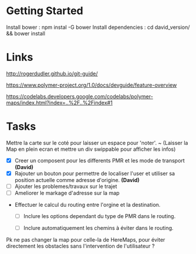 Getting Started
==============

 Install bower : npm instal -G bower
 Install dependencies : cd david_version/ && bower install
 



Links
=====

http://rogerdudler.github.io/git-guide/

https://www.polymer-project.org/1.0/docs/devguide/feature-overview

https://codelabs.developers.google.com/codelabs/polymer-maps/index.html?index=..%2F..%2Findex#1




Tasks
=====
  Mettre la carte sur le coté pour laisser un espace pour 'noter'. 
      ~ (Laisser la Map en plein ecran et mettre un div swippable pour afficher les infos)
  - [x] Creer un composent pour les differents PMR et les mode de transport **(David)**
  - [x] Rajouter un bouton pour permettre de localiser l'user et utiliser sa position actuelle comme adresse d'origine. **(David)**
  - [ ] Ajouter les problemes/travaux sur le trajet
  - [ ] Ameliorer le markage d'adresse sur la map
  - Effectuer le calcul du routing entre l'orgine et la destination.
    - [ ] Inclure les options dependant du type de PMR dans le routing.
    - [ ] Inclure automatiquement les chemins à éviter dans le routing.


  Pk ne pas changer la map pour celle-la de HereMaps, 
  pour éviter directement les obstacles sans l'intervention de l'utilisateur ? 
    
